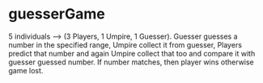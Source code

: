 # guesserGame
5 individuals --> (3 Players, 1 Umpire, 1 Guesser). Guesser guesses a number in the specified range, Umpire collect it from guesser, Players predict that number and again Umpire collect that too and compare it with guesser guessed number. If number matches, then player wins otherwise game lost. 
